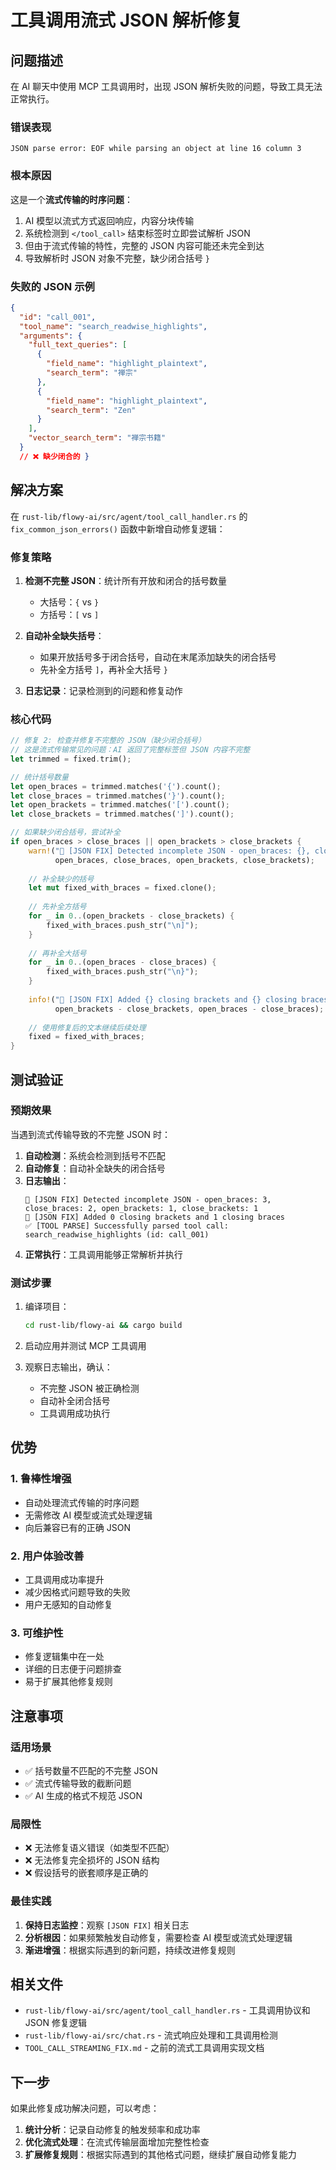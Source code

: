 # 工具调用流式 JSON 解析修复

## 问题描述

在 AI 聊天中使用 MCP 工具调用时，出现 JSON 解析失败的问题，导致工具无法正常执行。

### 错误表现

```
JSON parse error: EOF while parsing an object at line 16 column 3
```

### 根本原因

这是一个**流式传输的时序问题**：

1. AI 模型以流式方式返回响应，内容分块传输
2. 系统检测到 `</tool_call>` 结束标签时立即尝试解析 JSON
3. 但由于流式传输的特性，完整的 JSON 内容可能还未完全到达
4. 导致解析时 JSON 对象不完整，缺少闭合括号 `}`

### 失败的 JSON 示例

```json
{
  "id": "call_001",
  "tool_name": "search_readwise_highlights",
  "arguments": {
    "full_text_queries": [
      {
        "field_name": "highlight_plaintext",
        "search_term": "禅宗"
      },
      {
        "field_name": "highlight_plaintext",
        "search_term": "Zen"
      }
    ],
    "vector_search_term": "禅宗书籍"
  }
  // ❌ 缺少闭合的 }
```

## 解决方案

在 `rust-lib/flowy-ai/src/agent/tool_call_handler.rs` 的 `fix_common_json_errors()` 函数中新增自动修复逻辑：

### 修复策略

1. **检测不完整 JSON**：统计所有开放和闭合的括号数量
   - 大括号：`{` vs `}`
   - 方括号：`[` vs `]`

2. **自动补全缺失括号**：
   - 如果开放括号多于闭合括号，自动在末尾添加缺失的闭合括号
   - 先补全方括号 `]`，再补全大括号 `}`

3. **日志记录**：记录检测到的问题和修复动作

### 核心代码

```rust
// 修复 2: 检查并修复不完整的 JSON（缺少闭合括号）
// 这是流式传输常见的问题：AI 返回了完整标签但 JSON 内容不完整
let trimmed = fixed.trim();

// 统计括号数量
let open_braces = trimmed.matches('{').count();
let close_braces = trimmed.matches('}').count();
let open_brackets = trimmed.matches('[').count();
let close_brackets = trimmed.matches(']').count();

// 如果缺少闭合括号，尝试补全
if open_braces > close_braces || open_brackets > close_brackets {
    warn!("🔧 [JSON FIX] Detected incomplete JSON - open_braces: {}, close_braces: {}, open_brackets: {}, close_brackets: {}", 
          open_braces, close_braces, open_brackets, close_brackets);
    
    // 补全缺少的括号
    let mut fixed_with_braces = fixed.clone();
    
    // 先补全方括号
    for _ in 0..(open_brackets - close_brackets) {
        fixed_with_braces.push_str("\n]");
    }
    
    // 再补全大括号
    for _ in 0..(open_braces - close_braces) {
        fixed_with_braces.push_str("\n}");
    }
    
    info!("🔧 [JSON FIX] Added {} closing brackets and {} closing braces", 
          open_brackets - close_brackets, open_braces - close_braces);
    
    // 使用修复后的文本继续后续处理
    fixed = fixed_with_braces;
}
```

## 测试验证

### 预期效果

当遇到流式传输导致的不完整 JSON 时：

1. **自动检测**：系统会检测到括号不匹配
2. **自动修复**：自动补全缺失的闭合括号
3. **日志输出**：
   ```
   🔧 [JSON FIX] Detected incomplete JSON - open_braces: 3, close_braces: 2, open_brackets: 1, close_brackets: 1
   🔧 [JSON FIX] Added 0 closing brackets and 1 closing braces
   ✅ [TOOL PARSE] Successfully parsed tool call: search_readwise_highlights (id: call_001)
   ```
4. **正常执行**：工具调用能够正常解析并执行

### 测试步骤

1. 编译项目：
   ```bash
   cd rust-lib/flowy-ai && cargo build
   ```

2. 启动应用并测试 MCP 工具调用

3. 观察日志输出，确认：
   - 不完整 JSON 被正确检测
   - 自动补全闭合括号
   - 工具调用成功执行

## 优势

### 1. 鲁棒性增强
- 自动处理流式传输的时序问题
- 无需修改 AI 模型或流式处理逻辑
- 向后兼容已有的正确 JSON

### 2. 用户体验改善
- 工具调用成功率提升
- 减少因格式问题导致的失败
- 用户无感知的自动修复

### 3. 可维护性
- 修复逻辑集中在一处
- 详细的日志便于问题排查
- 易于扩展其他修复规则

## 注意事项

### 适用场景
- ✅ 括号数量不匹配的不完整 JSON
- ✅ 流式传输导致的截断问题
- ✅ AI 生成的格式不规范 JSON

### 局限性
- ❌ 无法修复语义错误（如类型不匹配）
- ❌ 无法修复完全损坏的 JSON 结构
- ❌ 假设括号的嵌套顺序是正确的

### 最佳实践
1. **保持日志监控**：观察 `[JSON FIX]` 相关日志
2. **分析根因**：如果频繁触发自动修复，需要检查 AI 模型或流式处理逻辑
3. **渐进增强**：根据实际遇到的新问题，持续改进修复规则

## 相关文件

- `rust-lib/flowy-ai/src/agent/tool_call_handler.rs` - 工具调用协议和 JSON 修复逻辑
- `rust-lib/flowy-ai/src/chat.rs` - 流式响应处理和工具调用检测
- `TOOL_CALL_STREAMING_FIX.md` - 之前的流式工具调用实现文档

## 下一步

如果此修复成功解决问题，可以考虑：

1. **统计分析**：记录自动修复的触发频率和成功率
2. **优化流式处理**：在流式传输层面增加完整性检查
3. **扩展修复规则**：根据实际遇到的其他格式问题，继续扩展自动修复能力


